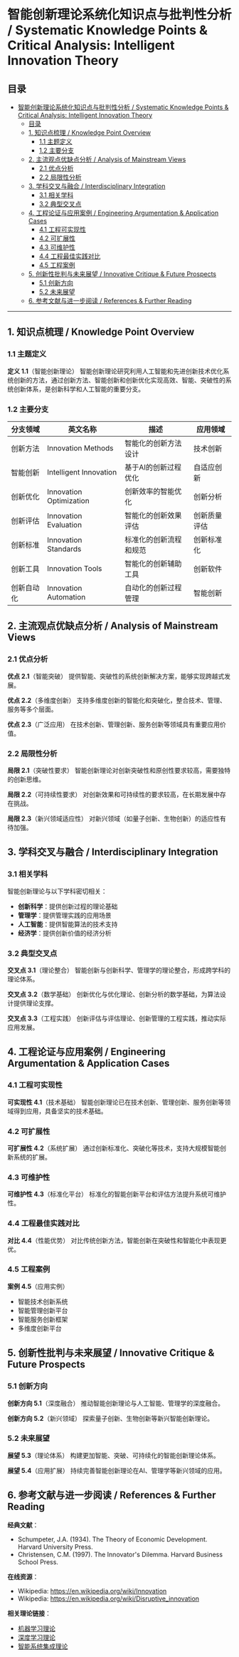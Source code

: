 # 智能创新理论系统化知识点与批判性分析 / Systematic Knowledge Points & Critical Analysis: Intelligent Innovation Theory

## 目录

- [智能创新理论系统化知识点与批判性分析 / Systematic Knowledge Points \& Critical Analysis: Intelligent Innovation Theory](#智能创新理论系统化知识点与批判性分析--systematic-knowledge-points--critical-analysis-intelligent-innovation-theory)
  - [目录](#目录)
  - [1. 知识点梳理 / Knowledge Point Overview](#1-知识点梳理--knowledge-point-overview)
    - [1.1 主题定义](#11-主题定义)
    - [1.2 主要分支](#12-主要分支)
  - [2. 主流观点优缺点分析 / Analysis of Mainstream Views](#2-主流观点优缺点分析--analysis-of-mainstream-views)
    - [2.1 优点分析](#21-优点分析)
    - [2.2 局限性分析](#22-局限性分析)
  - [3. 学科交叉与融合 / Interdisciplinary Integration](#3-学科交叉与融合--interdisciplinary-integration)
    - [3.1 相关学科](#31-相关学科)
    - [3.2 典型交叉点](#32-典型交叉点)
  - [4. 工程论证与应用案例 / Engineering Argumentation \& Application Cases](#4-工程论证与应用案例--engineering-argumentation--application-cases)
    - [4.1 工程可实现性](#41-工程可实现性)
    - [4.2 可扩展性](#42-可扩展性)
    - [4.3 可维护性](#43-可维护性)
    - [4.4 工程最佳实践对比](#44-工程最佳实践对比)
    - [4.5 工程案例](#45-工程案例)
  - [5. 创新性批判与未来展望 / Innovative Critique \& Future Prospects](#5-创新性批判与未来展望--innovative-critique--future-prospects)
    - [5.1 创新方向](#51-创新方向)
    - [5.2 未来展望](#52-未来展望)
  - [6. 参考文献与进一步阅读 / References \& Further Reading](#6-参考文献与进一步阅读--references--further-reading)

---

## 1. 知识点梳理 / Knowledge Point Overview

### 1.1 主题定义

**定义 1.1**（智能创新理论）
智能创新理论研究利用人工智能和先进创新技术优化系统创新的方法，通过创新方法、智能创新和创新优化实现高效、智能、突破性的系统创新体系，是创新科学和人工智能的重要分支。

### 1.2 主要分支

| 分支领域     | 英文名称         | 描述                         | 应用领域         |
|--------------|------------------|------------------------------|------------------|
| 创新方法     | Innovation Methods | 智能化的创新方法设计         | 技术创新         |
| 智能创新     | Intelligent Innovation | 基于AI的创新过程优化       | 自适应创新       |
| 创新优化     | Innovation Optimization | 创新效率的智能优化         | 创新分析         |
| 创新评估     | Innovation Evaluation | 智能化的创新效果评估       | 创新质量评估     |
| 创新标准     | Innovation Standards | 标准化的创新流程和规范     | 创新标准化       |
| 创新工具     | Innovation Tools | 智能化的创新辅助工具       | 创新软件         |
| 创新自动化   | Innovation Automation | 自动化的创新过程管理       | 智能创新         |

## 2. 主流观点优缺点分析 / Analysis of Mainstream Views

### 2.1 优点分析

**优点 2.1**（智能突破）
提供智能、突破性的系统创新解决方案，能够实现跨越式发展。

**优点 2.2**（多维度创新）
支持多维度创新的智能化和突破化，整合技术、管理、服务等多个层面。

**优点 2.3**（广泛应用）
在技术创新、管理创新、服务创新等领域具有重要应用价值。

### 2.2 局限性分析

**局限 2.1**（突破性要求）
智能创新理论对创新突破性和原创性要求较高，需要独特的创新思维。

**局限 2.2**（可持续性要求）
对创新效果和可持续性的要求较高，在长期发展中存在挑战。

**局限 2.3**（新兴领域适应性）
对新兴领域（如量子创新、生物创新）的适应性有待加强。

## 3. 学科交叉与融合 / Interdisciplinary Integration

### 3.1 相关学科

智能创新理论与以下学科密切相关：

- **创新科学**：提供创新过程的理论基础
- **管理学**：提供管理实践的应用场景
- **人工智能**：提供智能算法的技术支持
- **经济学**：提供创新价值的经济分析

### 3.2 典型交叉点

**交叉点 3.1**（理论整合）
智能创新与创新科学、管理学的理论整合，形成跨学科的理论体系。

**交叉点 3.2**（数学基础）
创新优化与优化理论、创新分析的数学基础，为算法设计提供理论支撑。

**交叉点 3.3**（工程实践）
创新评估与评估理论、创新管理的工程实践，推动实际应用发展。

## 4. 工程论证与应用案例 / Engineering Argumentation & Application Cases

### 4.1 工程可实现性

**可实现性 4.1**（技术基础）
智能创新理论已在技术创新、管理创新、服务创新等领域得到应用，具备坚实的技术基础。

### 4.2 可扩展性

**可扩展性 4.2**（系统扩展）
通过创新标准化、突破化等技术，支持大规模智能创新系统的扩展。

### 4.3 可维护性

**可维护性 4.3**（标准化平台）
标准化的智能创新平台和评估方法提升系统可维护性。

### 4.4 工程最佳实践对比

**对比 4.4**（性能优势）
对比传统创新方法，智能创新在突破性和智能化中表现更优。

### 4.5 工程案例

**案例 4.5**（应用实例）

- 智能技术创新系统
- 智能管理创新平台
- 智能服务创新框架
- 多维度创新平台

## 5. 创新性批判与未来展望 / Innovative Critique & Future Prospects

### 5.1 创新方向

**创新方向 5.1**（深度融合）
推动智能创新理论与人工智能、管理学的深度融合。

**创新方向 5.2**（新兴领域）
探索量子创新、生物创新等新兴智能创新理论。

### 5.2 未来展望

**展望 5.3**（理论体系）
构建更加智能、突破、可持续化的智能创新理论体系。

**展望 5.4**（应用扩展）
持续完善智能创新理论在AI、管理学等新兴领域的应用。

## 6. 参考文献与进一步阅读 / References & Further Reading

**经典文献**：

- Schumpeter, J.A. (1934). The Theory of Economic Development. Harvard University Press.
- Christensen, C.M. (1997). The Innovator's Dilemma. Harvard Business School Press.

**在线资源**：

- Wikipedia: <https://en.wikipedia.org/wiki/Innovation>
- Wikipedia: <https://en.wikipedia.org/wiki/Disruptive_innovation>

**相关理论链接**：

- [机器学习理论](../01_Machine_Learning_Theory.md)
- [深度学习理论](../02_Deep_Learning_Theory.md)
- [智能系统集成理论](../08_Intelligent_System_Integration_Theory.md)

